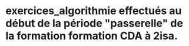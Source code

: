 # exercices_algorithmie effectués au début de la période "passerelle" de la formation **formation CDA à 2isa.**
